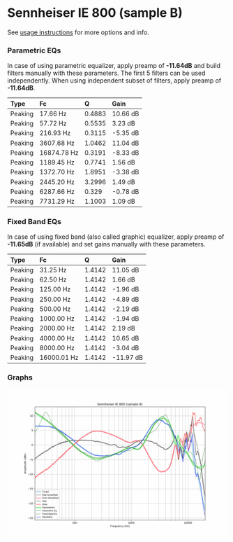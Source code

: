 # Sennheiser IE 800 (sample B)
See [usage instructions](https://github.com/jaakkopasanen/AutoEq#usage) for more options and info.

### Parametric EQs
In case of using parametric equalizer, apply preamp of **-11.64dB** and build filters manually
with these parameters. The first 5 filters can be used independently.
When using independent subset of filters, apply preamp of **-11.64dB**.

| Type    | Fc          |      Q | Gain     |
|:--------|:------------|:-------|:---------|
| Peaking | 17.66 Hz    | 0.4883 | 10.66 dB |
| Peaking | 57.72 Hz    | 0.5535 | 3.23 dB  |
| Peaking | 216.93 Hz   | 0.3115 | -5.35 dB |
| Peaking | 3607.68 Hz  | 1.0462 | 11.04 dB |
| Peaking | 16874.78 Hz | 0.3191 | -8.33 dB |
| Peaking | 1189.45 Hz  | 0.7741 | 1.56 dB  |
| Peaking | 1372.70 Hz  | 1.8951 | -3.38 dB |
| Peaking | 2445.20 Hz  | 3.2996 | 1.49 dB  |
| Peaking | 6287.66 Hz  | 0.329  | -0.78 dB |
| Peaking | 7731.29 Hz  | 1.1003 | 1.09 dB  |

### Fixed Band EQs
In case of using fixed band (also called graphic) equalizer, apply preamp of **-11.65dB**
(if available) and set gains manually with these parameters.

| Type    | Fc          |      Q | Gain      |
|:--------|:------------|:-------|:----------|
| Peaking | 31.25 Hz    | 1.4142 | 11.05 dB  |
| Peaking | 62.50 Hz    | 1.4142 | 1.66 dB   |
| Peaking | 125.00 Hz   | 1.4142 | -1.96 dB  |
| Peaking | 250.00 Hz   | 1.4142 | -4.89 dB  |
| Peaking | 500.00 Hz   | 1.4142 | -2.19 dB  |
| Peaking | 1000.00 Hz  | 1.4142 | -1.94 dB  |
| Peaking | 2000.00 Hz  | 1.4142 | 2.19 dB   |
| Peaking | 4000.00 Hz  | 1.4142 | 10.65 dB  |
| Peaking | 8000.00 Hz  | 1.4142 | -3.04 dB  |
| Peaking | 16000.01 Hz | 1.4142 | -11.97 dB |

### Graphs
![](./Sennheiser%20IE%20800%20(sample%20B).png)
